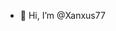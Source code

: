 - 👋 Hi, I’m @Xanxus77

<!---
Xanxus77/Xanxus77 is a ✨ special ✨ repository because its `README.md` (this file) appears on your GitHub profile.
You can click the Preview link to take a look at your changes.
--->
